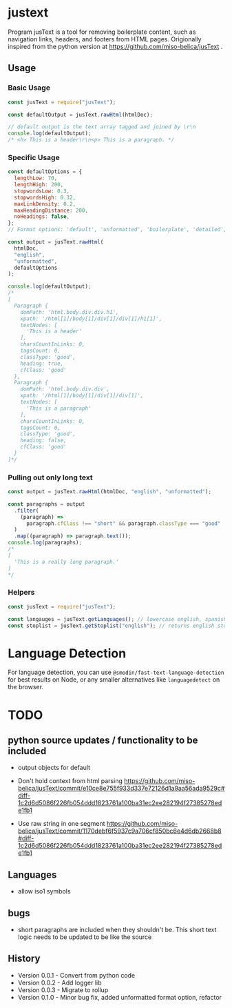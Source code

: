 # justext

Program jusText is a tool for removing boilerplate content, such as navigation links, headers, and footers from HTML pages. Origionally inspired from the python version at https://github.com/miso-belica/jusText .

## Usage

### Basic Usage

```js
const jusText = require("jusText");

const defaultOutput = jusText.rawHtml(htmlDoc);

// default output is the text array tagged and joined by \r\n
console.log(defaultOutput);
/* <h> This is a header\r\n<p> This is a paragraph. */
```

### Specific Usage

```js
const defaultOptions = {
  lengthLow: 70,
  lengthHigh: 200,
  stopwordsLow: 0.3,
  stopwordsHigh: 0.32,
  maxLinkDensity: 0.2,
  maxHeadingDistance: 200,
  noHeadings: false,
};
// Format options: 'default', 'unformatted', 'boilerplate', 'detailed', 'krdwrd'

const output = jusText.rawHtml(
  htmlDoc,
  "english",
  "unformatted",
  defaultOptions
);

console.log(defaultOutput);
/* 
[
  Paragraph {
    domPath: 'html.body.div.div.h1',
    xpath: '/html[1]/body[1]/div[1]/div[1]/h1[1]',
    textNodes: [
      'This is a header'
    ],
    charsCountInLinks: 0,
    tagsCount: 0,
    classType: 'good',
    heading: true,
    cfClass: 'good'
  },
  Paragraph {
    domPath: 'html.body.div.div',
    xpath: '/html[1]/body[1]/div[1]/div[1]',
    textNodes: [
      'This is a paragraph'
    ],
    charsCountInLinks: 0,
    tagsCount: 0,
    classType: 'good',
    heading: false,
    cfClass: 'good'
  }
]*/
```

### Pulling out only long text

```js
const output = jusText.rawHtml(htmlDoc, "english", "unformatted");

const paragraphs = output
  .filter(
    (paragraph) =>
      paragraph.cfClass !== "short" && paragraph.classType === "good"
  )
  .map((paragraph) => paragraph.text());
console.log(paragraphs);
/* 
[
  'This is a really long paragraph.'
]
*/
```

### Helpers

```js
const jusText = require("jusText");

const langauges = jusText.getLanguages(); // lowercase english, spanish, german, etc.
const stoplist = jusText.getStoplist("english"); // returns english stoplist, returns empty array if language isn't available
```

# Language Detection

For language detection, you can use `@smodin/fast-text-language-detection` for best results on Node, or any smaller alternatives like `languagedetect` on the browser.

# TODO

## python source updates / functionality to be included

- output objects for default

- Don't hold context from html parsing https://github.com/miso-belica/jusText/commit/e10ce8e755f933d337e72126d1a9aa56ada9529c#diff-1c2d6d5086f226fb054ddd1823761a100ba31ec2ee282194f27385278ede1fb1

- Use raw string in one segment https://github.com/miso-belica/jusText/commit/1170debf6f5937c9a706cf850bc6e4d6db2668b8#diff-1c2d6d5086f226fb054ddd1823761a100ba31ec2ee282194f27385278ede1fb1

## Languages

- allow iso1 symbols

## bugs

- short paragraphs are included when they shouldn't be. This short text logic needs to be updated to be like the source

## History

- Version 0.0.1 - Convert from python code
- Version 0.0.2 - Add logger lib
- Version 0.0.3 - Migrate to rollup
- Version 0.1.0 - Minor bug fix, added unformatted format option, refactor
